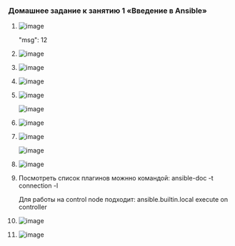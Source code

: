### Домашнее задание к занятию 1 «Введение в Ansible»

1.  ![image](https://github.com/YagudinTimur/devops-netelogy/assets/42189764/7d813ca5-f48c-4a10-af30-be49a24d13e7)

    "msg": 12

2. ![image](https://github.com/YagudinTimur/devops-netelogy/assets/42189764/37fbfdce-2bd7-4c67-a2ef-8ab99e19da50)

3. ![image](https://github.com/YagudinTimur/devops-netelogy/assets/42189764/d748f7d0-a89a-41cf-949e-ee5db4e78388)

4. ![image](https://github.com/YagudinTimur/devops-netelogy/assets/42189764/ed349d00-4cdc-4e41-9d53-c05f16541e74)

5. ![image](https://github.com/YagudinTimur/devops-netelogy/assets/42189764/dbcf112d-f647-4f9b-990b-6acf7a472342)

   ![image](https://github.com/YagudinTimur/devops-netelogy/assets/42189764/58bc70f3-9bd2-4003-bba5-611b2d26f853)

6. ![image](https://github.com/YagudinTimur/devops-netelogy/assets/42189764/aa283355-e4fe-4700-8e33-9b126c315adb)

7. ![image](https://github.com/YagudinTimur/devops-netelogy/assets/42189764/dc3582b6-e786-42ae-ba48-d447159e8dde)

   ![image](https://github.com/YagudinTimur/devops-netelogy/assets/42189764/0a9bb0d4-446f-42ab-bc1d-cf611810f27f)

8. ![image](https://github.com/YagudinTimur/devops-netelogy/assets/42189764/9481a9b2-4d40-4168-abb1-df2dc3f81d46)

9.  Посмотреть список плагинов можнно командой:
    ansible-doc -t connection -l

    Для работы на control node подходит:
    ansible.builtin.local execute on controller

10. ![image](https://github.com/YagudinTimur/devops-netelogy/assets/42189764/7e806188-23e5-4531-85b7-c63d25ae110a)

11. ![image](https://github.com/YagudinTimur/devops-netelogy/assets/42189764/d30bdd03-4e13-4746-a326-d7ea6afde612)